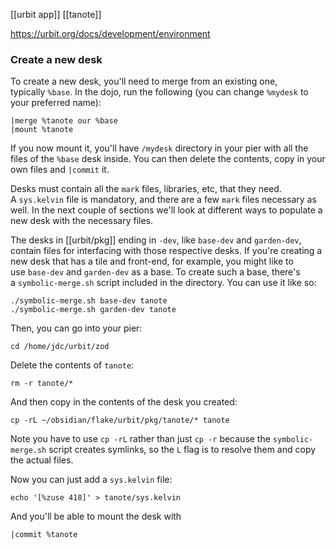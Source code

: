 [[urbit app]] [[tanote]]

https://urbit.org/docs/development/environment

### Create a new desk

To create a new desk, you'll need to merge from an existing one, typically `%base`. In the dojo, run the following (you can change `%mydesk` to your preferred name):

```hoon
|merge %tanote our %base
|mount %tanote
```

If you now mount it, you'll have `/mydesk` directory in your pier with all the files of the `%base` desk inside. You can then delete the contents, copy in your own files and `|commit` it.

Desks must contain all the `mark` files, libraries, etc, that they need. A `sys.kelvin` file is mandatory, and there are a few `mark` files necessary as well. In the next couple of sections we'll look at different ways to populate a new desk with the necessary files.

The desks in [[urbit/pkg]] ending in `-dev`, like `base-dev` and `garden-dev`, contain files for interfacing with those respective desks. If you're creating a new desk that has a tile and front-end, for example, you might like to use `base-dev` and `garden-dev` as a base. To create such a base, there's a `symbolic-merge.sh` script included in the directory. You can use it like so:

```shell
./symbolic-merge.sh base-dev tanote
./symbolic-merge.sh garden-dev tanote
```

Then, you can go into your pier:

```shell
cd /home/jdc/urbit/zod
```

Delete the contents of `tanote`:

```shell
rm -r tanote/*
```

And then copy in the contents of the desk you created:

```shell
cp -rL ~/obsidian/flake/urbit/pkg/tanote/* tanote
```

Note you have to use `cp -rL` rather than just `cp -r` because the `symbolic-merge.sh` script creates symlinks, so the `L` flag is to resolve them and copy the actual files.

Now you can just add a `sys.kelvin` file:

```shell
echo '[%zuse 418]' > tanote/sys.kelvin
```

And you'll be able to mount the desk with 

```hoon
|commit %tanote
```

